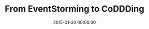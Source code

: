 ---
title: 'From EventStorming to CoDDDing'
description: 'Article in the Xprt Magazine #9.'
type: 'magazine article'
website: 'https://pages.xpirit.com/magazine9'
date: 2015-01-30 00:00:00
featured_image: 'https://pages.xpirit.com/hs-fs/hubfs/c2e9ef9b-9407-446d-8a4f-4f214c7063e4.jpg?width=600&name=c2e9ef9b-9407-446d-8a4f-4f214c7063e4.jpg'
---
